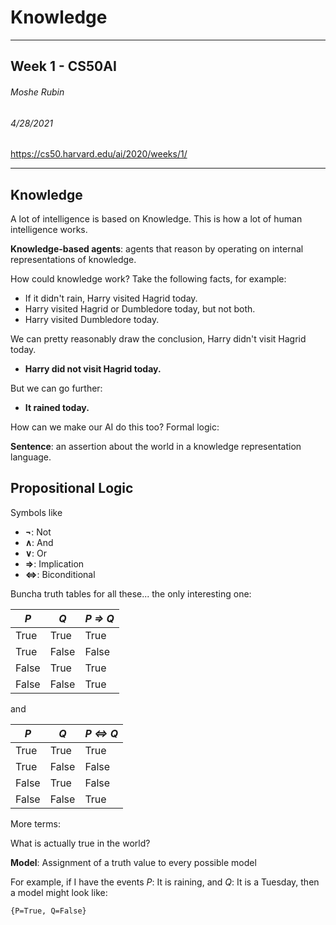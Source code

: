 # Knowledge

---
## Week 1 - CS50AI
###### Moshe Rubin
###### 4/28/2021
https://cs50.harvard.edu/ai/2020/weeks/1/

---
## Knowledge
A lot of intelligence is based on Knowledge. This is how a lot of human intelligence works. 

**Knowledge-based agents**: agents that reason by operating on internal representations of knowledge. 

How could knowledge work? Take the following facts, for example:
- If it didn't rain, Harry visited Hagrid today.
- Harry visited Hagrid or Dumbledore today, but not both.
- Harry visited Dumbledore today. 

We can pretty reasonably draw the conclusion, Harry didn't visit Hagrid today. 
- **Harry did not visit Hagrid today.**

But we can go further:
- **It rained today.**

How can we make our AI do this too? Formal logic:

**Sentence**: an assertion about the world in a knowledge representation language.

## Propositional Logic

Symbols like
- **¬**: Not
- **∧**: And
- **∨**: Or
- **⇒**: Implication
- **⇔**: Biconditional

Buncha truth tables for all these... the only interesting one:

| _P_   | _Q_   | _P ⇒ Q_
| ---   | ---   | ---   
| True  | True  | True
| True  | False | False
| False | True  | True
| False | False | True

and

| _P_   | _Q_   | _P ⇔ Q_
| ---   | ---   | ---   
| True  | True  | True
| True  | False | False
| False | True  | False
| False | False | True

More terms:

What is actually true in the world?

**Model**: Assignment of a truth value to every possible model

For example, if I have the events _P_: It is raining, and _Q_: It is a Tuesday, then a model might look like:
```
{P=True, Q=False}
```

